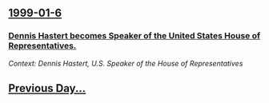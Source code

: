 ## [1999-01-6](/news/1999/01/6/index.md)

### [ Dennis Hastert becomes Speaker of the United States House of Representatives.](/news/1999/01/6/dennis-hastert-becomes-speaker-of-the-united-states-house-of-representatives.md)
_Context: Dennis Hastert, U.S. Speaker of the House of Representatives_

## [Previous Day...](/news/1999/01/5/index.md)

